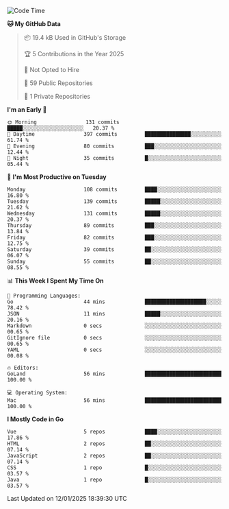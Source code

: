 <!--START_SECTION:waka-->
![Code Time](http://img.shields.io/badge/Code%20Time-1%2C395%20hrs%205%20mins-blue)

**🐱 My GitHub Data** 

> 📦 19.4 kB Used in GitHub's Storage 
 > 
> 🏆 5 Contributions in the Year 2025
 > 
> 🚫 Not Opted to Hire
 > 
> 📜 59 Public Repositories 
 > 
> 🔑 1 Private Repositories 
 > 
**I'm an Early 🐤** 

```text
🌞 Morning                131 commits         █████░░░░░░░░░░░░░░░░░░░░   20.37 % 
🌆 Daytime                397 commits         ███████████████░░░░░░░░░░   61.74 % 
🌃 Evening                80 commits          ███░░░░░░░░░░░░░░░░░░░░░░   12.44 % 
🌙 Night                  35 commits          █░░░░░░░░░░░░░░░░░░░░░░░░   05.44 % 
```
📅 **I'm Most Productive on Tuesday** 

```text
Monday                   108 commits         ████░░░░░░░░░░░░░░░░░░░░░   16.80 % 
Tuesday                  139 commits         █████░░░░░░░░░░░░░░░░░░░░   21.62 % 
Wednesday                131 commits         █████░░░░░░░░░░░░░░░░░░░░   20.37 % 
Thursday                 89 commits          ███░░░░░░░░░░░░░░░░░░░░░░   13.84 % 
Friday                   82 commits          ███░░░░░░░░░░░░░░░░░░░░░░   12.75 % 
Saturday                 39 commits          ██░░░░░░░░░░░░░░░░░░░░░░░   06.07 % 
Sunday                   55 commits          ██░░░░░░░░░░░░░░░░░░░░░░░   08.55 % 
```


📊 **This Week I Spent My Time On** 

```text
💬 Programming Languages: 
Go                       44 mins             ████████████████████░░░░░   78.42 % 
JSON                     11 mins             █████░░░░░░░░░░░░░░░░░░░░   20.16 % 
Markdown                 0 secs              ░░░░░░░░░░░░░░░░░░░░░░░░░   00.65 % 
GitIgnore file           0 secs              ░░░░░░░░░░░░░░░░░░░░░░░░░   00.65 % 
YAML                     0 secs              ░░░░░░░░░░░░░░░░░░░░░░░░░   00.08 % 

🔥 Editors: 
GoLand                   56 mins             █████████████████████████   100.00 % 

💻 Operating System: 
Mac                      56 mins             █████████████████████████   100.00 % 
```

**I Mostly Code in Go** 

```text
Vue                      5 repos             ████░░░░░░░░░░░░░░░░░░░░░   17.86 % 
HTML                     2 repos             ██░░░░░░░░░░░░░░░░░░░░░░░   07.14 % 
JavaScript               2 repos             ██░░░░░░░░░░░░░░░░░░░░░░░   07.14 % 
CSS                      1 repo              █░░░░░░░░░░░░░░░░░░░░░░░░   03.57 % 
Java                     1 repo              █░░░░░░░░░░░░░░░░░░░░░░░░   03.57 % 
```




 Last Updated on 12/01/2025 18:39:30 UTC
<!--END_SECTION:waka-->
